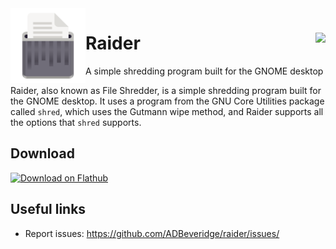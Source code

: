 

<img align="left" style="vertical-align: middle" width="120" height="120" src="data/icons/hicolor/scalable/apps/com.github.ADBeveridge.Raider.svg ">

# Raider <img align="right" src="https://img.shields.io/flathub/downloads/com.github.ADBeveridge.Raider?style=for-the-badge">

A simple shredding program built for the GNOME desktop



Raider, also known as File Shredder, is a simple shredding program built for 
the GNOME desktop. It uses a  program from the GNU Core Utilities package 
called `shred`, which uses the  Gutmann wipe method, and Raider supports 
all the options that `shred` supports.

## Download

<a href='https://beta.flathub.org/apps/details/com.github.ADBeveridge.Raider'><img width='240' alt='Download on Flathub' src='https://flathub.org/assets/badges/flathub-badge-en.png'/></a>

## Useful links
- Report issues: <https://github.com/ADBeveridge/raider/issues/>


